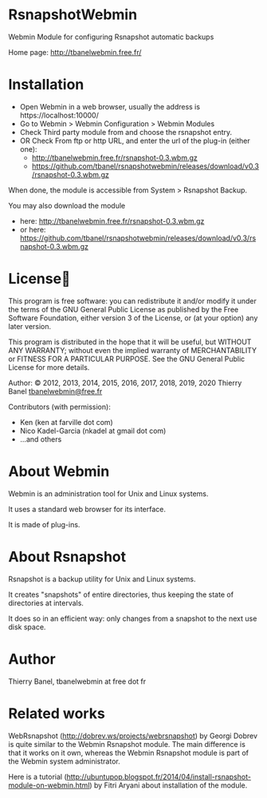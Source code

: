 RsnapshotWebmin
===============

Webmin Module for configuring Rsnapshot automatic backups

Home page: http://tbanelwebmin.free.fr/

Installation
============

- Open Webmin in a web browser, usually the address is https://localhost:10000/
- Go to Webmin > Webmin Configuration > Webmin Modules
- Check Third party module from and choose the rsnapshot entry.
- OR Check From ftp or http URL,
  and enter the url of the plug-in (either one):
  - http://tbanelwebmin.free.fr/rsnapshot-0.3.wbm.gz
  - https://github.com/tbanel/rsnapshotwebmin/releases/download/v0.3/rsnapshot-0.3.wbm.gz

When done, the module is accessible from System > Rsnapshot Backup.

You may also download the module
- here: http://tbanelwebmin.free.fr/rsnapshot-0.3.wbm.gz
- or here: https://github.com/tbanel/rsnapshotwebmin/releases/download/v0.3/rsnapshot-0.3.wbm.gz

License
=======

This program is free software: you can redistribute it and/or modify
it under the terms of the GNU General Public License as published by
the Free Software Foundation, either version 3 of the License, or (at
your option) any later version.

This program is distributed in the hope that it will be useful, but
WITHOUT ANY WARRANTY; without even the implied warranty of
MERCHANTABILITY or FITNESS FOR A PARTICULAR PURPOSE. See the GNU
General Public License for more details.

Author: © 2012, 2013, 2014, 2015, 2016, 2017, 2018, 2019, 2020 Thierry Banel <tbanelwebmin@free.fr>

Contributors (with permission):
  - Ken (ken at farville dot com)
  - Nico Kadel-Garcia (nkadel at gmail dot com)
  - ...and others

About Webmin
============

Webmin is an administration tool for Unix and Linux systems. 

It uses a standard web browser for its interface. 

It is made of plug-ins.

About Rsnapshot
===============

Rsnapshot is a backup utility for Unix and Linux systems. 

It creates "snapshots" of entire directories, thus keeping the state
of directories at intervals.

It does so in an efficient way: only changes from a snapshot to the
next use disk space.

Author
======

Thierry Banel, tbanelwebmin at free dot fr

Related works
=============

WebRsnapshot (http://dobrev.ws/projects/webrsnapshot) by Georgi Dobrev
is quite similar to the Webmin Rsnapshot module.
The main difference is that it works on it own, whereas the
Webmin Rsnapshot module is part of the Webmin system administrator.

Here is a tutorial
(http://ubuntupop.blogspot.fr/2014/04/install-rsnapshot-module-on-webmin.html)
by Fitri Aryani about installation of the module.

